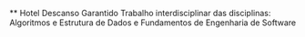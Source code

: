 ** Hotel Descanso Garantido
Trabalho interdisciplinar das disciplinas: Algoritmos e Estrutura de Dados e Fundamentos de Engenharia de Software
